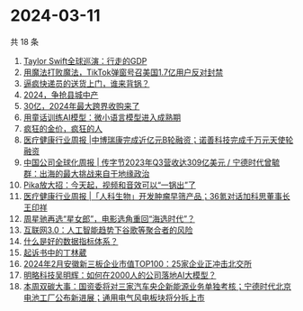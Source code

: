 # 2024-03-11

共 18 条

<!-- BEGIN 36KR -->
<!-- 最后更新时间 2024-03-11 02:00:54 +0800 -->
1. [Taylor Swift全球巡演：行走的GDP](https://36kr.com/p/2682425610535040)
1. [用魔法打败魔法，TikTok弹窗号召美国1.7亿用户反对封禁](https://36kr.com/p/2683011761946755)
1. [逼疯快递员的送货上门，谁来背锅？](https://36kr.com/p/2682208732068869)
1. [2024，争抢县城中产](https://36kr.com/p/2683475919372424)
1. [30亿，2024年最大跨界收购来了](https://36kr.com/p/2683182010432521)
1. [用童话训练AI模型：微小语言模型进入成熟期](https://36kr.com/p/2614404831238278)
1. [疯狂的金价，疯狂的人](https://36kr.com/p/2683467487330433)
1. [医疗健康行业周报 |中博瑞康完成近亿元B轮融资；诺善科技完成千万元天使轮融资](https://36kr.com/p/2682165257142407)
1. [中国公司全球化周报 | 传字节2023年Q3营收达309亿美元 / 宁德时代曾毓群：出海的最大挑战来自于地缘政治](https://36kr.com/p/2682162789204101)
1. [Pika放大招：今天起，视频和音效可以“一锅出”了](https://36kr.com/p/2683324689333253)
1. [医疗健康行业周报 |「人科生物」开发肿瘤早筛产品；36氪对话加科思董事长王印祥](https://36kr.com/p/2673428145534467)
1. [周星驰再选“星女郎”，电影选角重回“海选时代”？](https://36kr.com/p/2680905432187011)
1. [互联网3.0：人工智能趋势下谷歌等聚合者的风险](https://36kr.com/p/2680283522006016)
1. [什么是好的数据指标体系？](https://36kr.com/p/2551441537718663)
1. [起诉书中的丁林葳](https://36kr.com/p/2681983112756232)
1. [2024年2月安徽新三板企业市值TOP100：25家企业正冲击北交所](https://36kr.com/p/2648080766271750)
1. [明略科技吴明辉：如何在2000人的公司落地AI大模型？](https://36kr.com/p/2681786923121666)
1. [本周双碳大事：国资委将对三家汽车央企新能源业务单独考核；宁德时代北京电池工厂公布新进展；通用电气风电板块将分拆上市](https://36kr.com/p/2683465585705091)
<!-- END 36KR -->